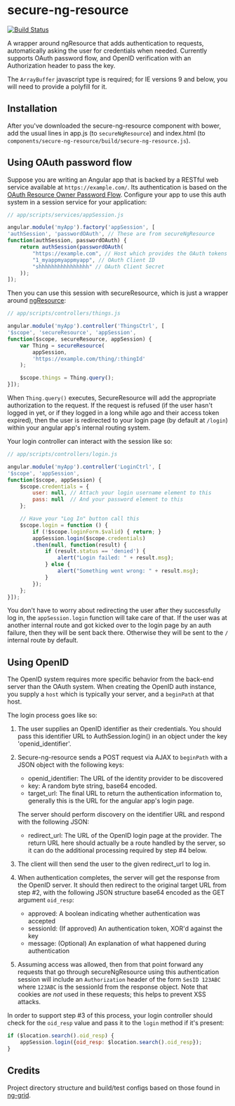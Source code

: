 # secure-ng-resource

[![Build Status](https://travis-ci.org/AmericanCouncils/secure-ng-resource.png?branch=master)](https://travis-ci.org/AmericanCouncils/secure-ng-resource)

A wrapper around ngResource that adds authentication to requests, automatically
asking the user for credentials when needed. Currently supports OAuth password
flow, and OpenID verification with an Authorization header to pass the key.

The `ArrayBuffer` javascript type is required; for IE versions 9 and below,
you will need to provide a polyfill for it.

## Installation

After you've downloaded the secure-ng-resource component with bower, add the
usual lines in app.js (to `secureNgResource`) and index.html (to
`components/secure-ng-resource/build/secure-ng-resource.js`).

## Using OAuth password flow

Suppose you are writing an Angular app that is backed by a RESTful web
service available at `https://example.com/`. Its authentication is based on the
[OAuth Resource Owner Password Flow](http://techblog.hybris.com/2012/06/11/oauth2-resource-owner-password-flow/).
Configure your app to use this auth system in a session
service for your application:
```js
// app/scripts/services/appSession.js

angular.module('myApp').factory('appSession', [
'authSession', 'passwordOAuth', // These are from secureNgResource
function(authSession, passwordOAuth) {
    return authSession(passwordOAuth(
        "https://example.com", // Host which provides the OAuth tokens
        "1_myappmyappmyapp", // OAuth Client ID
        "shhhhhhhhhhhhhhhh" // OAuth Client Secret
    ));
]);
```

Then you can use this session with secureResource, which is just a wrapper around
[ngResource](http://docs.angularjs.org/api/ngResource.$resource):
```js
// app/scripts/controllers/things.js

angular.module('myApp').controller('ThingsCtrl', [
'$scope', 'secureResource', 'appSession',
function($scope, secureResource, appSession) {
    var Thing = secureResource(
        appSession,
        'https://example.com/thing/:thingId'
    );

    $scope.things = Thing.query();
}]);
```
When `Thing.query()` executes, SecureResource will add the appropriate
authorization to the request. If the request is refused (if the user hasn't
logged in yet, or if they logged in a long while ago and their access
token expired), then the user is redirected to your login page (by default
at `/login`) within your angular app's internal routing system.

Your login controller can interact with the session like so:
```js
// app/scripts/controllers/login.js

angular.module('myApp').controller('LoginCtrl', [
'$scope', 'appSession',
function($scope, appSession) {
    $scope.credentials = {
        user: null, // Attach your login username element to this
        pass: null  // And your password element to this
    };

    // Have your "Log In" button call this
    $scope.login = function () {
        if (!$scope.loginForm.$valid) { return; }
        appSession.login($scope.credentials)
        .then(null, function(result) {
            if (result.status == 'denied') {
                alert("Login failed: " + result.msg);
            } else {
                alert("Something went wrong: " + result.msg);
            }
        });
    };
}]);
```

You don't have to worry about redirecting the user after they successfully
log in, the `appSession.login` function will take care of that. If the user
was at another internal route and got kicked over to the login page by an
auth failure, then they will be sent back there. Otherwise they will be sent
to the `/` internal route by default.

## Using OpenID

The OpenID system requires more specific behavior from the back-end server
than the OAuth system. When creating the OpenID auth instance, you supply
a `host` which is typically your server, and a `beginPath` at that host.

The login process goes like so:

1. The user supplies an OpenID identifier as their credentials. You
   should pass this identifier URL to AuthSession.login() in an object
   under the key 'openid_identifier'.

2. Secure-ng-resource sends a POST request via AJAX to `beginPath` with
   a JSON object with the following keys:

   * openid_identifier: The URL of the identity provider to be discovered
   * key: A random byte string, base64 encoded.
   * target_url: The final URL to return the authentication information to,
             generally this is the URL for the angular app's login page.

   The server should perform discovery on the identifier URL and respond
   with the following JSON:

   * redirect_url: The URL of the OpenID login page at the provider. The
                   return URL here should actually be a route handled
                   by the server, so it can do the additional processing
                   required by step #4 below.

3. The client will then send the user to the given redirect_url to log in.

4. When authentication completes, the server will get the response from
   the OpenID server. It should then redirect to the original target 
   URL from step #2, with the following JSON structure base64 encoded as
   the GET argument `oid_resp`:

   * approved: A boolean indicating whether authentication was accepted
   * sessionId: (If approved) An authentication token, XOR'd against the key
   * message: (Optional) An explanation of what happened during authentication

5. Assuming access was allowed, then from that point forward any
   requests that go through secureNgResource using this
   authentication session will include an `Authorization` header of the
   form `SesID 123ABC` where `123ABC` is the sessionId from the response
   object. Note that cookies are *not* used in these requests; this helps
   to prevent XSS attacks.

In order to support step #3 of this process, your login controller should check
for the `oid_resp` value and pass it to the `login` method if it's present:

```js
if ($location.search().oid_resp) {
    appSession.login({oid_resp: $location.search().oid_resp});
}
```

## Credits

Project directory structure and build/test configs based on those found in
[ng-grid](https://github.com/angular-ui/ng-grid).
